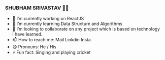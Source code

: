 ### SHUBHAM SRIVASTAV 🥷🏻

- 🔭 I’m currently working on ReactJS
- 🌱 I’m currently learning Data Structure and Algorithms 
- 👯 I’m looking to collaborate on any project which is based on technology i have learned.
- 📫 How to reach me: Mail Linkdin Insta
- 😄 Pronouns: He / His
- ⚡ Fun fact: Singing and playing cricket

